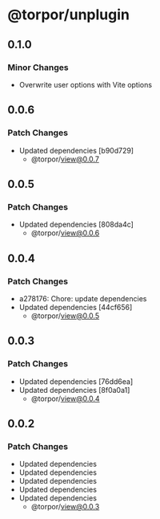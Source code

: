 # @torpor/unplugin

## 0.1.0

### Minor Changes

- Overwrite user options with Vite options

## 0.0.6

### Patch Changes

- Updated dependencies [b90d729]
  - @torpor/view@0.0.7

## 0.0.5

### Patch Changes

- Updated dependencies [808da4c]
  - @torpor/view@0.0.6

## 0.0.4

### Patch Changes

- a278176: Chore: update dependencies
- Updated dependencies [44cf656]
  - @torpor/view@0.0.5

## 0.0.3

### Patch Changes

- Updated dependencies [76dd6ea]
- Updated dependencies [8f0a0a1]
  - @torpor/view@0.0.4

## 0.0.2

### Patch Changes

- Updated dependencies
- Updated dependencies
- Updated dependencies
- Updated dependencies
- Updated dependencies
  - @torpor/view@0.0.3
